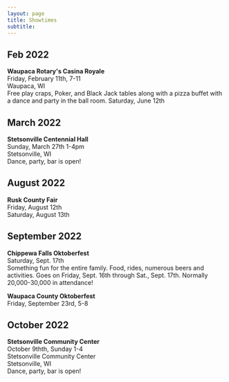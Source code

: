 ```yaml
---
layout: page
title: Showtimes
subtitle: 
---
```


## Feb 2022
**Waupaca Rotary's Casina Royale**  
Friday, February 11th, 7-11    
Waupaca, WI   
Free play craps, Poker, and Black Jack tables along with a pizza buffet with a dance and party in the ball room.
Saturday, June 12th   

## March 2022
**Stetsonville Centennial Hall**  
Sunday, March 27th 1-4pm  
Stetsonville, WI  
Dance, party, bar is open!  

## August 2022
**Rusk County Fair**   
Friday, August 12th  
Saturday, August 13th 

## September 2022

**Chippewa Falls Oktoberfest**     
Saturday, Sept. 17th   
Something fun for the entire family. Food, rides, numerous beers and activities. Goes on Friday, Sept. 16th through Sat., Sept. 17th.  Normally 20,000-30,000 in attendance!

**Waupaca County Oktoberfest**   
Friday, September 23rd, 5-8


## October 2022

**Stetsonville Community Center**  
October 9thth, Sunday  1-4   
Stetsonville Community Center     
Stetsonville, WI  
Dance, party, bar is open!  




